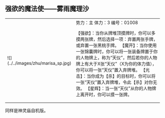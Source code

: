 
强欲的魔法使——雾雨魔理沙
------------------------------
<table border=0>
<tr><td>
![](../../images/zhu/marisa_sp.jpg)
</td>
<td>
势力：主
体力：3
编号：01008

【强欲】：当你从牌堆顶摸牌时，你可以多摸两张牌，然后选择一项：弃置两张手牌，或弃置一张黑桃手牌。
【魔开】：当你使用一张锦囊牌时，你可以将一张装备牌置于你的人物牌上，称为“天仪”，然后若你的人物牌上有大于X张“天仪”（X为你的体力值），你可以将一张“天仪”置入弃牌堆。
【光击】：当你成为【杀】的目标时，你可以将一张“天仪”置入弃牌堆，令此【杀】对你无效。
【星辉】：当一张“天仪”从你的人物牌上离开时，你可以摸一张牌。
</td></tr></table>

同样是神灵庙自机版。